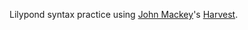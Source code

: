 Lilypond syntax practice using [John Mackey](http://www.ostimusic.com/Bio.php)'s [Harvest](http://www.ostimusic.com/TbnCto-media.php).